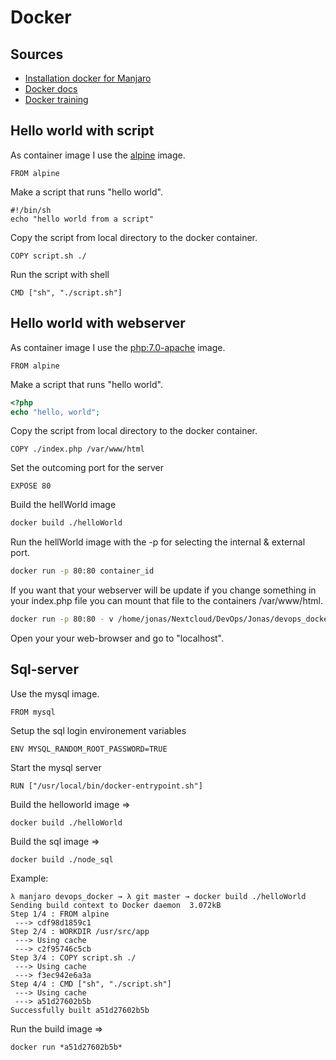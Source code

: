 # Docker

## Sources
* [Installation docker for Manjaro](https://gamblisfx.com/install-docker-on-manjaro-linux/)
* [Docker docs](https://www.docker.com/get-started)
* [Docker training](https://training.play-with-docker.com/node-sql-server-docker/)

## Hello world with script
As container image I use the [alpine](https://docs.docker.com/samples/library/alpine/) image.
```docker
FROM alpine
```
Make a script that runs "hello world".
```docker
#!/bin/sh
echo "hello world from a script"
```
Copy the script from local directory to the docker container.
```docker
COPY script.sh ./
```
Run the script with shell
```docker
CMD ["sh", "./script.sh"]
```
## Hello world with webserver
As container image I use the [php:7.0-apache](https://hub.docker.com/_/php) image.
```docker
FROM alpine
```
Make a script that runs "hello world".
```php
<?php
echo "hello, world";
```
Copy the script from local directory to the docker container.
```docker
COPY ./index.php /var/www/html
```
Set the outcoming port for the server
```docker
EXPOSE 80
```
Build the hellWorld image
```bash
docker build ./helloWorld
```
Run the hellWorld image with the -p for selecting the internal & external port.
```bash
docker run -p 80:80 container_id
```
If you want that your webserver will be update if you change something in your index.php file you can mount that file to the containers /var/www/html.
```bash
docker run -p 80:80 - v /home/jonas/Nextcloud/DevOps/Jonas/devops_docker/helloWorld/:/var/www/html container_id
```
Open your your web-browser and go to "localhost".

## Sql-server
Use the mysql image.
```docker
FROM mysql
```
Setup the sql login environement variables
```docker
ENV MYSQL_RANDOM_ROOT_PASSWORD=TRUE
```
Start the mysql server
```docker
RUN ["/usr/local/bin/docker-entrypoint.sh"]
```

Build the helloworld image => 
```docker
docker build ./helloWorld
```
Build the sql image => 
```docker
docker build ./node_sql
```
Example:
```docker
λ manjaro devops_docker → λ git master → docker build ./helloWorld  
Sending build context to Docker daemon  3.072kB
Step 1/4 : FROM alpine
 ---> cdf98d1859c1
Step 2/4 : WORKDIR /usr/src/app
 ---> Using cache
 ---> c2f95746c5cb
Step 3/4 : COPY script.sh ./
 ---> Using cache
 ---> f3ec942e6a3a
Step 4/4 : CMD ["sh", "./script.sh"]
 ---> Using cache
 ---> a51d27602b5b
Successfully built a51d27602b5b
```
Run the build image =>
```docker
docker run *a51d27602b5b*
```